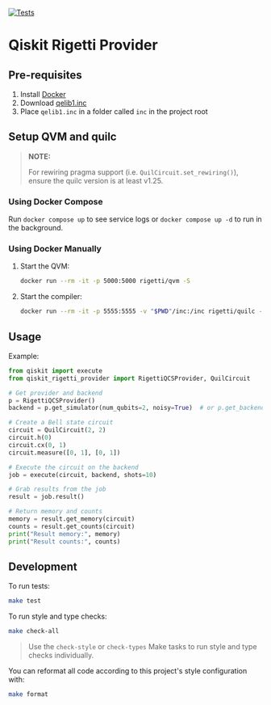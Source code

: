 [![Tests](https://github.com/rigetti/qiskit-rigetti-provider/actions/workflows/test.yml/badge.svg)](https://github.com/rigetti/qiskit-rigetti-provider/actions/workflows/test.yml)

# Qiskit Rigetti Provider

## Pre-requisites

1. Install [Docker](https://www.docker.com/products/docker-desktop)
1. Download [qelib1.inc](https://raw.githubusercontent.com/Qiskit/qiskit-terra/0.16.2/qiskit/qasm/libs/qelib1.inc)
1. Place `qelib1.inc` in a folder called `inc` in the project root

## Setup QVM and quilc

> **NOTE:**
> 
> For rewiring pragma support (i.e. `QuilCircuit.set_rewiring()`), ensure the quilc version is at least v1.25.

### Using Docker Compose

Run `docker compose up` to see service logs or `docker compose up -d` to run in the background.

### Using Docker Manually

1. Start the QVM:
   
   ```bash
   docker run --rm -it -p 5000:5000 rigetti/qvm -S
   ```

1. Start the compiler:

   ```bash
   docker run --rm -it -p 5555:5555 -v "$PWD"/inc:/inc rigetti/quilc -S -P --safe-include-directory /inc/
   ```

## Usage

Example:

```python
from qiskit import execute
from qiskit_rigetti_provider import RigettiQCSProvider, QuilCircuit

# Get provider and backend
p = RigettiQCSProvider()
backend = p.get_simulator(num_qubits=2, noisy=True)  # or p.get_backend(name='Aspen-9')

# Create a Bell state circuit
circuit = QuilCircuit(2, 2)
circuit.h(0)
circuit.cx(0, 1)
circuit.measure([0, 1], [0, 1])

# Execute the circuit on the backend
job = execute(circuit, backend, shots=10)

# Grab results from the job
result = job.result()

# Return memory and counts
memory = result.get_memory(circuit)
counts = result.get_counts(circuit)
print("Result memory:", memory)
print("Result counts:", counts)
```

## Development

To run tests:

```bash
make test
```

To run style and type checks:

```bash
make check-all
```

> Use the `check-style` or `check-types` Make tasks to run style and type checks individually.

You can reformat all code according to this project's style configuration with:

```bash
make format
```
